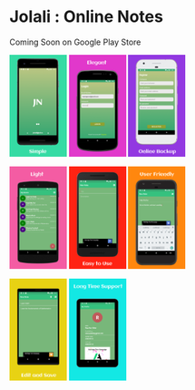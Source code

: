 # Jolali : Online Notes

Coming Soon on Google Play Store

<img src="./screenshots/Screenshoot1.png" width="20%" /> <img src="./screenshots/Screenshoot2.png" width="20%" /> <img src="./screenshots/Screenshoot3.png" width="20%" />

<img src="./screenshots/Screenshoot4.png" width="20%" /> <img src="./screenshots/Screenshoot5.png" width="20%" /> <img src="./screenshots/Screenshoot6.png" width="20%" />

<img src="./screenshots/Screenshoot7.png" width="20%" /> <img src="./screenshots/Screenshoot8.png" width="20%" />
